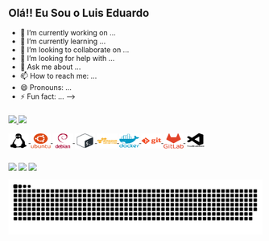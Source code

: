 ## Olá!! Eu Sou o Luis Eduardo


- 🔭 I’m currently working on ...
- 🌱 I’m currently learning ...
- 👯 I’m looking to collaborate on ...
- 🤔 I’m looking for help with ...
- 💬 Ask me about ...
- 📫 How to reach me: ...
- 😄 Pronouns: ...
- ⚡ Fun fact: ...
-->

###

<div>
  <a href="https://github.com/luiseduardosc">
  <img height="180em" src="https://github-readme-stats.vercel.app/api?username=luiseduardosc&show_icons=true&theme=dark&include_all_commits=true&count_private=true"/>
  <img height="180em" src="https://github-readme-stats.vercel.app/api/top-langs/?username=luiseduardosc&layout=compact&langs_count=7&theme=dark"/>
</div>
  
  <div style="display: inline_block"><br>
   <img align="center" alt="Luis-Linux" height="30" width="40" src="https://raw.githubusercontent.com/devicons/devicon/master/icons/linux/linux-plain.svg">
   <img align="center" alt="Luis-Ubuntu" height="30" width="40" src="https://raw.githubusercontent.com/devicons/devicon/master/icons/ubuntu/ubuntu-plain-wordmark.svg">
   <img align="center" alt="Luis-Debian" height="30" width="40" src="https://raw.githubusercontent.com/devicons/devicon/master/icons/debian/debian-plain-wordmark.svg">
   <img align="center" alt="Luis-Bash" height="30" width="40" src="https://raw.githubusercontent.com/devicons/devicon/master/icons/bash/bash-plain.svg">
   <img align="center" alt="Luis-AWS" height="30" width="40" src="https://raw.githubusercontent.com/devicons/devicon/master/icons/amazonwebservices/amazonwebservices-plain-wordmark.svg">
   <img align="center" alt="Luis-Docker" height="30" width="40" src="https://raw.githubusercontent.com/devicons/devicon/master/icons/docker/docker-plain-wordmark.svg">
   <img align="center" alt="Luis-Git" height="30" width="40" src="https://raw.githubusercontent.com/devicons/devicon/master/icons/git/git-plain-wordmark.svg"> 
   <img align="center" alt="Luis-Gitlab" height="30" width="40" src="https://raw.githubusercontent.com/devicons/devicon/master/icons/gitlab/gitlab-plain-wordmark.svg">  
   <img align="center" alt="Luis-Vscode" height="30" width="40" src="https://raw.githubusercontent.com/devicons/devicon/master/icons/vscode/vscode-plain-wordmark.svg">
</div>
  
  ##
  
  <div> 
  <a href="https://instagram.com/colocaronomedousuario" target="_blank"><img src="https://img.shields.io/badge/-Instagram-%23E4405F?style=for-the-badge&logo=instagram&logoColor=white" target="_blank"></a>
  <a href = "mailto:luiseduardo.tecno@gmail.com@gmail.com"><img src="https://img.shields.io/badge/-Gmail-%23333?style=for-the-badge&logo=gmail&logoColor=white" target="_blank"></a>
  <a href="https://www.linkedin.com/in/luis-eduardo-santos-costa/" target="_blank"><img src="https://img.shields.io/badge/-LinkedIn-%230077B5?style=for-the-badge&logo=linkedin&logoColor=white" target="_blank"></a> 
 
  ![Snake animation](https://github.com/luiseduardosc/luiseduardosc/blob/output/github-contribution-grid-snake.svg)
 
</div>
